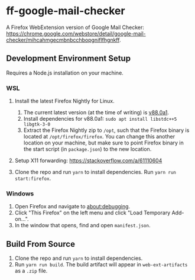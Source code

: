 # ff-google-mail-checker

A Firefox WebExtension version of Google Mail Checker: <https://chrome.google.com/webstore/detail/google-mail-checker/mihcahmgecmbnbcchbopgniflfhgnkff>.

## Development Environment Setup

Requires a Node.js installation on your machine.

### WSL

1. Install the latest Firefox Nightly for Linux.

    1. The current latest version (at the time of writing) is [v88.0a1](https://ftp.mozilla.org/pub/firefox/nightly/2021/03/2021-03-21-09-39-03-mozilla-central/).
    2. Install dependencies for v88.0a1: `sudo apt install libstdc++5 libgtk-3-0`
    3. Extract the Firefox Nightly zip to `/opt`, such that the Firefox binary is located at `/opt/firefox/firefox`. You can change this another location on your machine, but make sure to point Firefox binary in the start script (in `package.json`) to the new location.

2. Setup X11 forwarding: <https://stackoverflow.com/a/61110604>

3. Clone the repo and run `yarn` to install dependencies. Run `yarn run start:firefox`.

### Windows

1. Open Firefox and navigate to [about:debugging](about:debugging).
2. Click "This Firefox" on the left menu and click "Load Temporary Add-on...".
3. In the window that opens, find and open `manifest.json`.

## Build From Source

1. Clone the repo and run `yarn` to install dependencies.
2. Run `yarn run build`. The build artifact will appear in `web-ext-artifacts` as a `.zip` file.
